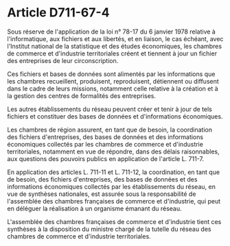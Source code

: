 # Article D711-67-4

Sous réserve de l'application de la loi n° 78-17 du 6 janvier 1978 relative à l'informatique, aux fichiers et aux libertés, et en liaison, le cas échéant, avec l'Institut national de la statistique et des études économiques, les chambres de commerce et d'industrie territoriales créent et tiennent à jour un fichier des entreprises de leur circonscription.

Ces fichiers et bases de données sont alimentés par les informations que les chambres recueillent, produisent, reproduisent, détiennent ou diffusent dans le cadre de leurs missions, notamment celle relative à la création et à la gestion des centres de formalités des entreprises.

Les autres établissements du réseau peuvent créer et tenir à jour de tels fichiers et constituer des bases de données et d'informations économiques.

Les chambres de région assurent, en tant que de besoin, la coordination des fichiers d'entreprises, des bases de données et des informations économiques collectés par les chambres de commerce et d'industrie territoriales, notamment en vue de répondre, dans des délais raisonnables, aux questions des pouvoirs publics en application de l'article L. 711-7.

En application des articles L. 711-11 et L. 711-12, la coordination, en tant que de besoin, des fichiers d'entreprises, des bases de données et des informations économiques collectés par les établissements du réseau, en vue de synthèses nationales, est assurée sous la responsabilité de l'assemblée des chambres françaises de commerce et d'industrie, qui peut en déléguer la réalisation à un organisme émanant du réseau.

L'assemblée des chambres françaises de commerce et d'industrie tient ces synthèses à la disposition du ministre chargé de la tutelle du réseau des chambres de commerce et d'industrie territoriales.
